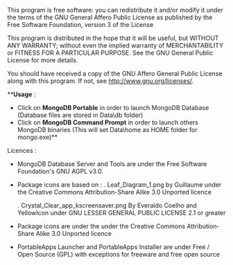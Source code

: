 This program is free software: you can redistribute it and/or modify
it under the terms of the GNU General Affero Public License as published
by the Free Software Foundation, version 3 of the License


This program is distributed in the hope that it will be useful,
but WITHOUT ANY WARRANTY; without even the implied warranty of
MERCHANTABILITY or FITNESS FOR A PARTICULAR PURPOSE.  See the
GNU General Public License for more details.

You should have received a copy of the GNU Affero General Public License
along with this program.  If not, see <http://www.gnu.org/licenses/>.

**__Usage__ :

- Click on __MongoDB Portable__ in order to launch MongoDB Database
  (Database files are stored in Data\db folder)
- Click on __MongoDB Command Prompt__ in order to launch others MongoDB binaries
  (This will set Data\home as HOME folder for mongo.exe)**

Licences :

- MongoDB Database Server and Tools are under the Free Software Foundation's
  GNU AGPL v3.0.

- Package icons are based on :
     . Leaf_Diagram_1.png by Guillaume under the Creative Commons
       Attribution-Share Alike 3.0 Unported licence

     . Crystal_Clear_app_kscreensaver.png By Everaldo Coelho and YellowIcon
       under GNU LESSER GENERAL PUBLIC LICENSE 2.1 or greater

- Package icons are under the under the Creative Commons Attribution-Share
  Alike 3.0 Unported licence

- PortableApps Launcher and PortableApps Installer are under
  Free / Open Source (GPL) with exceptions for freeware and free open source
